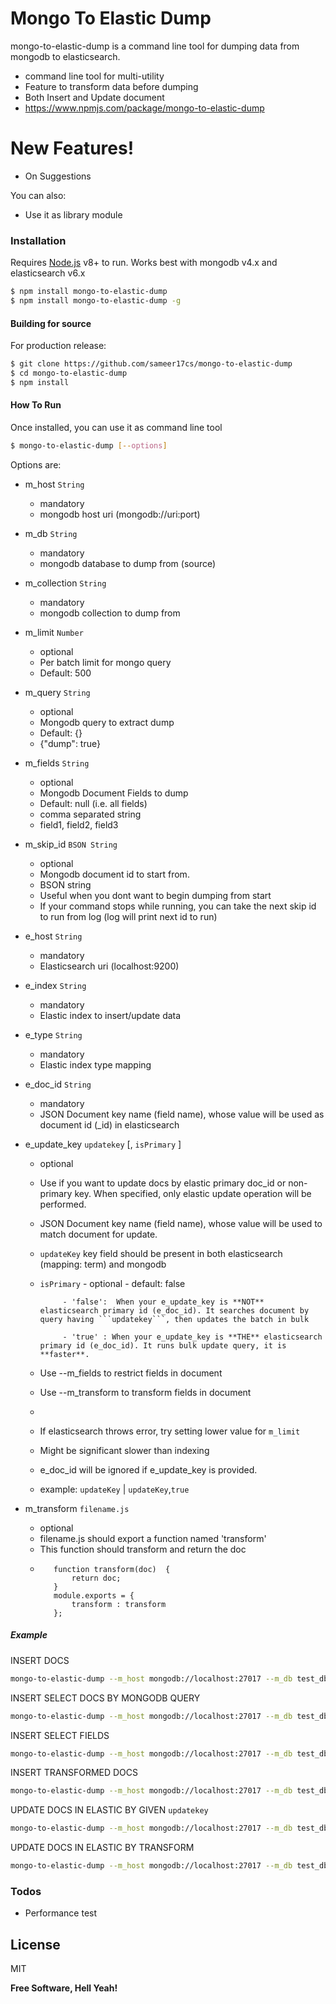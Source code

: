 # Mongo To Elastic Dump

mongo-to-elastic-dump is a command line tool for dumping data from mongodb to elasticsearch.
  - command line tool for multi-utility
  - Feature to transform data before dumping
  - Both Insert and Update document
  - https://www.npmjs.com/package/mongo-to-elastic-dump

# New Features!
  - On Suggestions

You can also:
  - Use it as library module

### Installation

Requires [Node.js](https://nodejs.org/) v8+ to run.
Works best with mongodb v4.x and elasticsearch v6.x

```sh
$ npm install mongo-to-elastic-dump
$ npm install mongo-to-elastic-dump -g
```

#### Building for source
For production release:
```sh
$ git clone https://github.com/sameer17cs/mongo-to-elastic-dump
$ cd mongo-to-elastic-dump
$ npm install
```

#### How To Run
Once installed, you can use it as command line tool
```sh
$ mongo-to-elastic-dump [--options]
```
Options are:
- m_host ```String```
     - mandatory
     - mongodb host uri (mongodb://uri:port)

- m_db ```String```
     - mandatory
     - mongodb database to dump from (source)

- m_collection ```String```
     - mandatory
     - mongodb collection to dump from

- m_limit ```Number```
     - optional
     - Per batch limit for mongo query
     - Default: 500

- m_query ```String```
     - optional
     - Mongodb query to extract dump
     - Default: {}
     - {"dump": true}

- m_fields  ```String```
     - optional
     - Mongodb Document Fields to dump
     - Default: null (i.e. all fields)
     - comma separated string
     - field1, field2, field3

- m_skip_id ```BSON String```
    - optional
    - Mongodb document id to start from.
    - BSON string
    - Useful when you dont want to begin dumping from start
    - If your command stops while running, you can take the next skip id to run from log (log will print next id to run)

- e_host ```String```
     - mandatory
     - Elasticsearch uri (localhost:9200)

- e_index ```String```
    - mandatory
    - Elastic index to insert/update data

- e_type ```String```
    - mandatory
    - Elastic index type mapping

- e_doc_id ```String```
    - mandatory
    - JSON Document key name (field name), whose value will be used as document id (_id) in elasticsearch

- e_update_key ```updatekey```  [, ```isPrimary``` ]
     - optional
     - Use if you want to update docs by elastic primary doc_id or non-primary key. When specified, only elastic update operation will be performed.
     - JSON Document key name (field name), whose value will be used to match document for update.
     - ```updateKey``` key field should be present in both elasticsearch (mapping: term)   and mongodb
     - ```isPrimary```
                - optional
                - default: false

                - 'false':  When your e_update_key is **NOT** elasticsearch primary id (e_doc_id). It searches document by query having ```updatekey```, then updates the batch in bulk

                - 'true' : When your e_update_key is **THE** elasticsearch primary id (e_doc_id). It runs bulk update query, it is **faster**.

     - Use --m_fields to restrict fields in document
     - Use --m_transform to transform fields in document
     -
     - If elasticsearch throws error, try setting lower value for ```m_limit```
     - Might be significant slower than indexing
     - e_doc_id will be ignored if e_update_key is provided.
     - example: ```updateKey``` | ```updateKey```,```true```


- m_transform ```filename.js```
     - optional
     - filename.js should export a function named 'transform'
     - This function should transform and return the doc
     - ```'use strict';
          function transform(doc)  {
              return doc;
          }
          module.exports = {
              transform : transform
          };
       ```

##### Example

INSERT DOCS
```sh
mongo-to-elastic-dump --m_host mongodb://localhost:27017 --m_db test_db --m_collection test_coll --e_host localhost:9200 --e_index test_index --e_type test_type  --e_doc_id doc_key
```

INSERT SELECT DOCS BY MONGODB QUERY
```sh
mongo-to-elastic-dump --m_host mongodb://localhost:27017 --m_db test_db --m_collection test_coll --e_host localhost:9200 --e_index test_index --e_type test_type  --e_doc_id doc_key  --m_query '{}'
```

INSERT SELECT FIELDS
```sh
mongo-to-elastic-dump --m_host mongodb://localhost:27017 --m_db test_db --m_collection test_coll --e_host localhost:9200 --e_index test_index --e_type test_type  --e_doc_id doc_key  --m_fields field1,field2,field3
```

INSERT TRANSFORMED DOCS
```sh
mongo-to-elastic-dump --m_host mongodb://localhost:27017 --m_db test_db --m_collection test_coll --e_host localhost:9200 --e_index test_index --e_type test_type --e_doc_id doc_key --m_transform transform.js
```

UPDATE DOCS IN ELASTIC BY GIVEN ```updatekey```
```sh
mongo-to-elastic-dump --m_host mongodb://localhost:27017 --m_db test_db --m_collection test_coll --e_host localhost:9200 --e_index test_index --e_update_key updatekey
```

UPDATE DOCS IN ELASTIC BY TRANSFORM
```sh
mongo-to-elastic-dump --m_host mongodb://localhost:27017 --m_db test_db --m_collection test_coll --e_host localhost:9200 --e_index test_index --e_type test_type --e_update_key updatekey --m_transform transform.js
```



### Todos

 - Performance test

License
----

MIT

**Free Software, Hell Yeah!**
